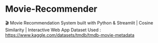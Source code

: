 # Movie-Recommender
🎬 Movie Recommendation System built with Python &amp; Streamlit | Cosine Similarity | Interactive Web App
Dataset Used : https://www.kaggle.com/datasets/tmdb/tmdb-movie-metadata

